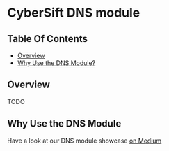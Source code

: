 # CyberSift DNS module

## Table Of Contents
- [Overview](https://github.com/CyberSift/CyberSift_Documentation/tree/master/CyberSift%20Modules/DNS#overview)
- [Why Use the DNS Module?](https://github.com/CyberSift/CyberSift_Documentation/tree/master/CyberSift%20Modules/DNS#why-use-the-dns-module)

## Overview

TODO

## Why Use the DNS Module

Have a look at our DNS module showcase [on Medium](https://medium.com/@cybersiftIO/threat-hunting-using-dns-indicators-a054bf4ff1f7)
